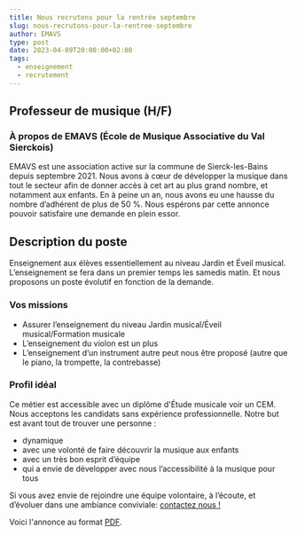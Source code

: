 ```yaml
---
title: Nous recrutons pour la rentrée septembre
slug: nous-recrutons-pour-la-rentree-septembre
author: EMAVS
type: post
date: 2023-04-09T20:00:00+02:00
tags:
  - enseignement
  - recrutement
---
```


## Professeur de musique (H/F)

### À propos de EMAVS (École de Musique Associative du Val Sierckois)

EMAVS est une association active sur la commune de Sierck-les-Bains depuis
septembre 2021. Nous avons à cœur de développer la musique dans tout le secteur
afin de donner accès à cet art au plus grand nombre, et notamment aux enfants.
En à peine un an, nous avons eu une hausse du nombre d’adhérent de plus de 50 %.
Nous espérons par cette annonce pouvoir satisfaire une demande en plein essor.

## Description du poste

Enseignement aux élèves essentiellement au niveau Jardin et Éveil musical.
L’enseignement se fera dans un premier temps les samedis matin. Et nous proposons
un poste évolutif en fonction de la demande.

### Vos missions

- Assurer l’enseignement du niveau Jardin musical/Éveil musical/Formation
musicale
- L’enseignement du violon est un plus
- L’enseignement d’un instrument autre peut nous être proposé (autre que le
piano, la trompette, la contrebasse)

### Profil idéal

Ce métier est accessible avec un diplôme d'Étude musicale voir un CEM.
Nous acceptons les candidats sans expérience professionnelle.
Notre but est avant tout de trouver une personne :

- dynamique
- avec une volonté de faire découvrir la musique aux enfants
- avec un très bon esprit d’équipe
- qui a envie de développer avec nous l’accessibilité à la musique pour tous

Si vous avez envie de rejoindre une équipe volontaire, à l’écoute, et
d’évoluer dans une ambiance conviviale: [contactez nous !](/contact)

Voici l'annonce au format [PDF](/files/blog/2023/04/professeur_de_musique_2023.pdf).